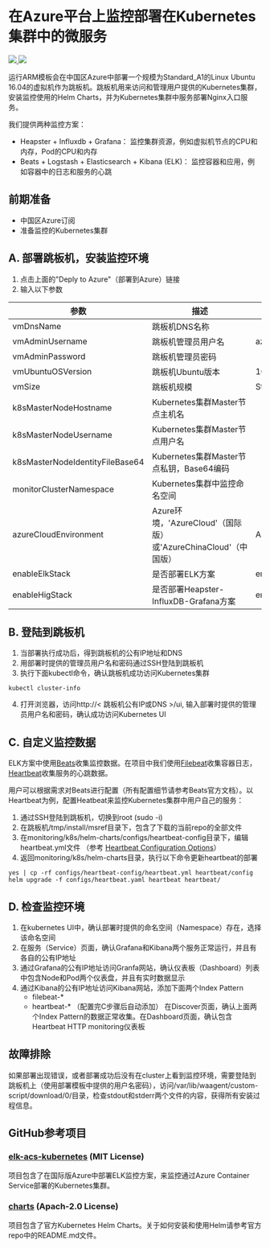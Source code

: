# 在Azure平台上监控部署在Kubernetes集群中的微服务

<a href="https://portal.azure.cn/#create/Microsoft.Template/uri/https%3A%2F%2Fraw.githubusercontent.com%2FAzure%2Fdevops-sample-solution-for-azure-china%2Fmaster-dev%2Fmonitoring%2Fk8s%2Fdeployment%2Fcontroller_template.json" target="_blank">
    <img src="http://azuredeploy.net/deploybutton.png"/>
</a>
<a href="http://armviz.io/#/?load=https%3A%2F%2Fraw.githubusercontent.com%2FAzure%2Fdevops-sample-solution-for-azure-china%2Fmaster-dev%2Fmonitoring%2Fk8s%2Fdeployment%2Fcontroller_template.json" target="_blank">
    <img src="http://armviz.io/visualizebutton.png"/>
</a>

运行ARM模板会在中国区Azure中部署一个规模为Standard_A1的Linux Ubuntu 16.04的虚拟机作为跳板机。跳板机用来访问和管理用户提供的Kubernetes集群，安装监控使用的Helm Charts，并为Kubernetes集群中服务部署Nginx入口服务。

我们提供两种监控方案：
* Heapster + Influxdb + Grafana： 监控集群资源，例如虚拟机节点的CPU和内存，Pod的CPU和内存
* Beats + Logstash + Elasticsearch + Kibana (ELK)： 监控容器和应用，例如容器中的日志和服务的心跳

## 前期准备
* 中国区Azure订阅
* 准备监控的Kubernetes集群 

## A. 部署跳板机，安装监控环境
1. 点击上面的"Deply to Azure"（部署到Azure）链接
2. 输入以下参数

| 参数                       | 描述                                                               | 默认值   |
|---------------------------------|--------------------------------------------------------------------------|-----------------|
| vmDnsName                       | 跳板机DNS名称                                            |                 |
| vmAdminUsername                 | 跳板机管理员用户名                            | azureuser       |
| vmAdminPassword                 | 跳板机管理员密码                            |                 |
| vmUbuntuOSVersion               | 跳板机Ubuntu版本                                 | 16.04.0-LTS     |
| vmSize                          | 跳板机规模                            | Standard_A1     |
| k8sMasterNodeHostname           | Kubernetes集群Master节点主机名                                  |                 |
| k8sMasterNodeUsername           | Kubernetes集群Master节点用户名                                  |                 |
| k8sMasterNodeIdentityFileBase64 | Kubernetes集群Master节点私钥，Base64编码    |                 |
| monitorClusterNamespace         | Kubernetes集群中监控命名空间                               |                 |
| azureCloudEnvironment           | Azure环境，'AzureCloud'（国际版）或'AzureChinaCloud'（中国版）                | AzureChinaCloud |
| enableElkStack                  | 是否部署ELK方案                       | enabled         |
| enableHigStack                  | 是否部署Heapster-InfluxDB-Grafana方案 | enabled         |


## B. 登陆到跳板机
1. 当部署执行成功后，得到跳板机的公有IP地址和DNS
2. 用部署时提供的管理员用户名和密码通过SSH登陆到跳板机
3. 执行下面kubectl命令，确认跳板机成功访问Kubernetes集群
```
kubectl cluster-info
```
4. 打开浏览器，访问http://< 跳板机公有IP或DNS >/ui, 输入部署时提供的管理员用户名和密码，确认成功访问Kubernetes UI

## C. 自定义监控数据
ELK方案中使用[Beats](https://www.elastic.co/products/beats)收集监控数据。在项目中我们使用[Filebeat](https://www.elastic.co/products/beats/filebeat)收集容器日志，[Heartbeat](https://www.elastic.co/products/beats/heartbeat)收集服务的心跳数据。

用户可以根据需求对Beats进行配置（所有配置细节请参考Beats官方文档）。以Heartbeat为例，配置Heatbeat来监控Kubernetes集群中用户自己的服务：
1. 通过SSH登陆到跳板机，切换到root (sudo -i)
2. 在跳板机/tmp/install/msref目录下，包含了下载的当前repo的全部文件
3. 在monitoring/k8s/helm-charts/configs/heartbeat-config目录下，编辑 heartbeat.yml文件 （参考 [Heartbeat Configuration Options](https://www.elastic.co/guide/en/beats/heartbeat/current/heartbeat-configuration-details.html)）
4. 返回monitoring/k8s/helm-charts目录，执行以下命令更新heartbeat的部署
```
yes | cp -rf configs/heartbeat-config/heartbeat.yml heartbeat/config
helm upgrade -f configs/heartbeat.yaml heartbeat heartbeat/
```

## D. 检查监控环境
1. 在kubernetes UI中，确认部署时提供的命名空间（Namespace）存在，选择该命名空间
2. 在服务（Service）页面，确认Grafana和Kibana两个服务正常运行，并且有各自的公有IP地址
3. 通过Grafana的公有IP地址访问Granfa网站，确认仪表板（Dashboard）列表中包含Node和Pod两个仪表盘，并且有实时数据显示
4. 通过Kibana的公有IP地址访问Kibana网站，添加下面两个Index Pattern
   * filebeat-*
   * heartbeat-* （配置完C步骤后自动添加）
   在Discover页面，确认上面两个Index Pattern的数据正常收集。在Dashboard页面，确认包含Heartbeat HTTP monitoring仪表板

## 故障排除

如果部署出现错误，或者部署成功后没有在cluster上看到监控环境，需要登陆到跳板机上（使用部署模板中提供的用户名密码），访问/var/lib/waagent/custom-script/download/0/目录，检查stdout和stderr两个文件的内容，获得所有安装过程信息。

## GitHub参考项目

### [elk-acs-kubernetes](https://github.com/Microsoft/elk-acs-kubernetes) (MIT License)

项目包含了在国际版Azure中部署ELK监控方案，来监控通过Azure Container Service部署的Kubernetes集群。

### [charts](https://github.com/kubernetes/charts) (Apach-2.0 License)

项目包含了官方Kubernetes Helm Charts。关于如何安装和使用Helm请参考官方repo中的README.md文件。
